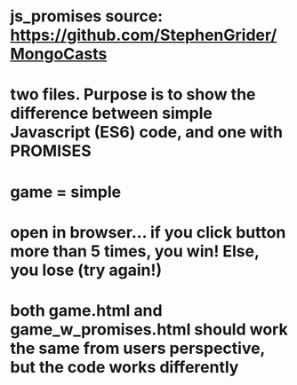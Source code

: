 # js_promises  source:  https://github.com/StephenGrider/MongoCasts

# two files.  Purpose is to show the difference between simple Javascript (ES6) code, and one with PROMISES

# game = simple

# open in browser... if you click button more than 5 times, you win!  Else, you lose (try again!)

# both game.html and game_w_promises.html should work the same from users perspective, but the code works differently
